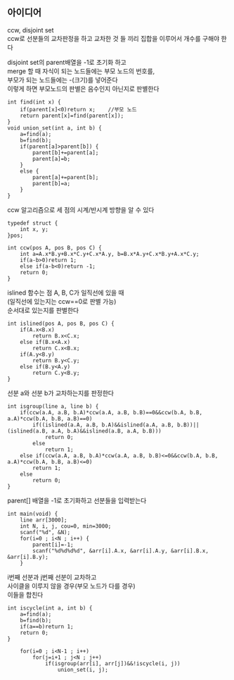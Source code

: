 ## 아이디어
ccw, disjoint set  
ccw로 선분들의 교차판정을 하고 교차한 것 들 끼리 집합을 이루어서 개수를 구해야 한다  
  
disjoint set의 parent배열을 -1로 초기화 하고  
merge 할 때 자식이 되는 노드들에는 부모 노드의 번호를,  
부모가 되는 노드들에는 -(크기)를 넣어준다  
이렇게 하면 부모노드의 판별은 음수인지 아닌지로 판별한다
```
int find(int x) {
	if(parent[x]<0)return x;    //부모 노드
	return parent[x]=find(parent[x]);
}
void union_set(int a, int b) {
	a=find(a);
	b=find(b);
	if(parent[a]>parent[b]) {
		parent[b]+=parent[a];
		parent[a]=b;
	}
	else {
		parent[a]+=parent[b];
		parent[b]=a;
	}
}
```
ccw 알고리즘으로 세 점의 시계/반시계 방향을 알 수 있다
```
typedef struct {
	int x, y;
}pos;

int ccw(pos A, pos B, pos C) {
	int a=A.x*B.y+B.x*C.y+C.x*A.y, b=B.x*A.y+C.x*B.y+A.x*C.y;
	if(a-b>0)return 1;
	else if(a-b<0)return -1;
	return 0;
}
```
islined 함수는 점 A, B, C가 일직선에 있을 때  
(일직선에 있는지는 ccw==0로 판별 가능)  
순서대로 있는지를 판별한다
```
int islined(pos A, pos B, pos C) {
	if(A.x<B.x)
		return B.x<C.x;
	else if(B.x<A.x)
		return C.x<B.x;
	if(A.y<B.y)
		return B.y<C.y;
	else if(B.y<A.y)
		return C.y<B.y;
}
```
선분 a와 선분 b가 교차하는지를 판정한다
```
int isgroup(line a, line b) {
	if(ccw(a.A, a.B, b.A)*ccw(a.A, a.B, b.B)==0&&ccw(b.A, b.B, a.A)*ccw(b.A, b.B, a.B)==0)
		if((islined(a.A, a.B, b.A)&&islined(a.A, a.B, b.B))||(islined(a.B, a.A, b.A)&&islined(a.B, a.A, b.B)))
			return 0;
		else
			return 1;
	else if(ccw(a.A, a.B, b.A)*ccw(a.A, a.B, b.B)<=0&&ccw(b.A, b.B, a.A)*ccw(b.A, b.B, a.B)<=0)
		return 1;
	else
		return 0;
}
```
  
parent[] 배열을 -1로 초기화하고 선분들을 입력받는다
```
int main(void) {
	line arr[3000];
	int N, i, j, cou=0, min=3000;
	scanf("%d", &N);
	for(i=0 ; i<N ; i++) {
		parent[i]=-1;
		scanf("%d%d%d%d", &arr[i].A.x, &arr[i].A.y, &arr[i].B.x, &arr[i].B.y);
	}
```
i번째 선분과 j번째 선분이 교차하고  
사이클을 이루지 않을 경우(부모 노드가 다를 경우)  
이들을 합친다
```
int iscycle(int a, int b) {
	a=find(a);
	b=find(b);
	if(a==b)return 1;
	return 0;
}
```
```
	for(i=0 ; i<N-1 ; i++)
		for(j=i+1 ; j<N ; j++)
			if(isgroup(arr[i], arr[j])&&!iscycle(i, j))
				union_set(i, j);
```
